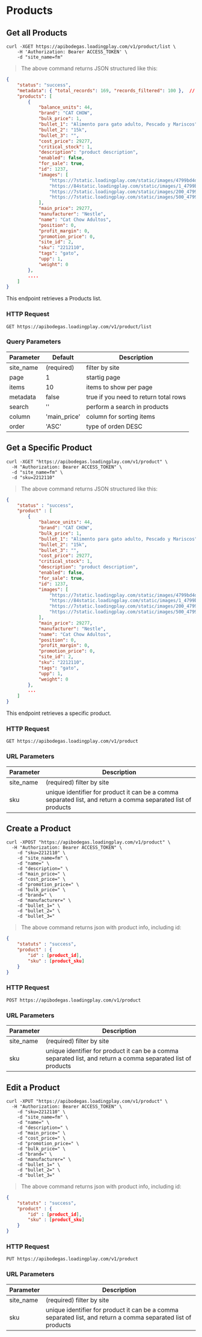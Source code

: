 # Products

## Get all Products

```shell
curl -XGET https://apibodegas.loadingplay.com/v1/product/list \
    -H 'Authorization: Bearer ACCESS_TOKEN' \
    -d "site_name=fm"
```

> The above command returns JSON structured like this:

```json
{
    "status": "success",
    "metadata": { "total_records": 169, "records_filtered": 100 },  // only if enabled
    "products": [
        {
            "balance_units": 44,
            "brand": "CAT CHOW",
            "bulk_price": 1,
            "bullet_1": "Alimento para gato adulto, Pescado y Mariscos",
            "bullet_2": "15k",
            "bullet_3": "",
            "cost_price": 29277,
            "critical_stock": 1,
            "description": "product description",
            "enabled": false,
            "for_sale": true,
            "id": 1237,
            "images": [
                "https://7static.loadingplay.com/static/images/4799bd4dd9fdc1599355e6743ed9580c_PESCADO2.png.png",
                "https://84static.loadingplay.com/static/images/1_4799bd4dd9fdc1599355e6743ed9580c_PESCADO2.png.png",
                "https://7static.loadingplay.com/static/images/200_4799bd4dd9fdc1599355e6743ed9580c_PESCADO2.png.png",
                "https://7static.loadingplay.com/static/images/500_4799bd4dd9fdc1599355e6743ed9580c_PESCADO2.png.png"
            ],
            "main_price": 29277,
            "manufacturer": "Nestle",
            "name": "Cat Chow Adultos",
            "position": 0,
            "profit_margin": 0,
            "promotion_price": 0,
            "site_id": 2,
            "sku": "2212110",
            "tags": "gato",
            "upp": 1,
            "weight": 0
        },
        ....
    ]
}
```

This endpoint retrieves a Products list.

### HTTP Request

`GET https://apibodegas.loadingplay.com/v1/product/list`

### Query Parameters

Parameter | Default | Description
--------- | ------- | -----------
site_name | (required) | filter by site
page | 1 | startig page
items | 10 | items to show per page
metadata | false | true if you need to return total rows
search | '' | perform a search in products
column | 'main_price' | column for sorting items
order | 'ASC' | type of orden DESC|ASC default "ASC"

## Get a Specific Product

```shell
curl -XGET "https://apibodegas.loadingplay.com/v1/product" \
  -H "Authorization: Bearer ACCESS_TOKEN" \
  -d "site_name=fm" \
  -d "sku=2212110"
```

> The above command returns JSON structured like this:

```json
{
    "status" : "success",
    "product" : [
        {
            "balance_units": 44,
            "brand": "CAT CHOW",
            "bulk_price": 1,
            "bullet_1": "Alimento para gato adulto, Pescado y Mariscos",
            "bullet_2": "15k",
            "bullet_3": "",
            "cost_price": 29277,
            "critical_stock": 1,
            "description": "product description",
            "enabled": false,
            "for_sale": true,
            "id": 1237,
            "images": [
                "https://7static.loadingplay.com/static/images/4799bd4dd9fdc1599355e6743ed9580c_PESCADO2.png.png",
                "https://84static.loadingplay.com/static/images/1_4799bd4dd9fdc1599355e6743ed9580c_PESCADO2.png.png",
                "https://7static.loadingplay.com/static/images/200_4799bd4dd9fdc1599355e6743ed9580c_PESCADO2.png.png",
                "https://7static.loadingplay.com/static/images/500_4799bd4dd9fdc1599355e6743ed9580c_PESCADO2.png.png"
            ],
            "main_price": 29277,
            "manufacturer": "Nestle",
            "name": "Cat Chow Adultos",
            "position": 0,
            "profit_margin": 0,
            "promotion_price": 0,
            "site_id": 2,
            "sku": "2212110",
            "tags": "gato",
            "upp": 1,
            "weight": 0
        },
        ...
    ]
}
```

This endpoint retrieves a specific product.

### HTTP Request

`GET https://apibodegas.loadingplay.com/v1/product`

### URL Parameters

Parameter | Description
--------- | -----------
site_name | (required) filter by site
sku | unique identifier for product it can be a comma separated list, and return a comma separated list of products

## Create a Product
```shell
curl -XPOST "https://apibodegas.loadingplay.com/v1/product" \
  -H "Authorization: Bearer ACCESS_TOKEN" \
    -d "sku=2212110" \
    -d "site_name=fm" \
    -d "name=" \
    -d "description=" \
    -d "main_price=" \
    -d "cost_price=" \
    -d "promotion_price=" \
    -d "bulk_price=" \
    -d "brand=" \
    -d "manufacturer=" \
    -d "bullet_1=" \
    -d "bullet_2=" \
    -d "bullet_3="
```

> The above command returns json with product info, including id:

```json
{
    "statuts" : "success",
    "product" : {
        "id" : [product_id],
        "sku" : [product_sku]
    }
}
```

### HTTP Request

`POST https://apibodegas.loadingplay.com/v1/product`

### URL Parameters

Parameter | Description
--------- | -----------
site_name | (required) filter by site
sku | unique identifier for product it can be a comma separated list, and return a comma separated list of products

## Edit a Product
```shell
curl -XPUT "https://apibodegas.loadingplay.com/v1/product" \
  -H "Authorization: Bearer ACCESS_TOKEN" \
    -d "sku=2212110" \
    -d "site_name=fm" \
    -d "name=" \
    -d "description=" \
    -d "main_price=" \
    -d "cost_price=" \
    -d "promotion_price=" \
    -d "bulk_price=" \
    -d "brand=" \
    -d "manufacturer=" \
    -d "bullet_1=" \
    -d "bullet_2=" \
    -d "bullet_3="
```

> The above command returns json with product info, including id:

```json
{
    "statuts" : "success",
    "product" : {
        "id" : [product_id],
        "sku" : [product_sku]
    }
}
```

### HTTP Request

`PUT https://apibodegas.loadingplay.com/v1/product`

### URL Parameters

Parameter | Description
--------- | -----------
site_name | (required) filter by site
sku | unique identifier for product it can be a comma separated list, and return a comma separated list of products
